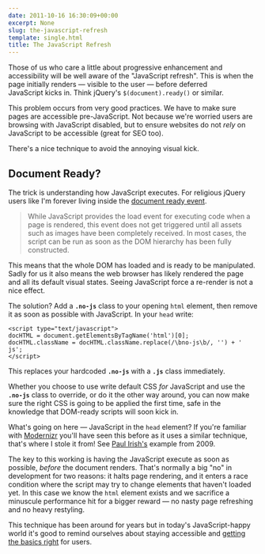 ```yaml
---
date: 2011-10-16 16:30:09+00:00
excerpt: None
slug: the-javascript-refresh
template: single.html
title: The JavaScript Refresh
---
```


Those of us who care a little about progressive enhancement and accessibility will be well aware of the "JavaScript refresh". This is when the page initially renders — visible to the user — before deferred JavaScript kicks in. Think jQuery's `$(document).ready()` or similar.

This problem occurs from very good practices. We have to make sure pages are accessible pre-JavaScript. Not because we're worried users are browsing with JavaScript disabled, but to ensure websites do not _rely_ on JavaScript to be accessible (great for SEO too).

There's a nice technique to avoid the annoying visual kick.

## Document Ready?

The trick is understanding how JavaScript executes. For religious jQuery users like I'm forever living inside the [document ready event](http://api.jquery.com/ready/).

> While JavaScript provides the load event for executing code when a page is rendered, this event does not get triggered until all assets such as images have been completely received. In most cases, the script can be run as soon as the DOM hierarchy has been fully constructed.

This means that the whole DOM has loaded and is ready to be manipulated. Sadly for us it also means the web browser has likely rendered the page and all its default visual states. Seeing JavaScript force a re-render is not a nice effect.

The solution? Add a **`.no-js`** class to your opening `html` element, then remove it as soon as possible with JavaScript. In your `head` write:

````markup
<script type="text/javascript">
docHTML = document.getElementsByTagName('html')[0];
docHTML.className = docHTML.className.replace(/\bno-js\b/, '') + ' js';
</script>
````

This replaces your hardcoded **`.no-js`** with a **`.js`** class immediately.

Whether you choose to use write default CSS _for_ JavaScript and use the **`.no-js`** class to override, or do it the other way around, you can now make sure the right CSS is going to be applied the first time, safe in the knowledge that DOM-ready scripts will soon kick in.

What's going on here — JavaScript in the `head` element? If you're familiar with [Modernizr](http://www.modernizr.com/) you'll have seen this before as it uses a similar technique, that's where I stole it from! See [Paul Irish's](http://paulirish.com/2009/avoiding-the-fouc-v3/) example from 2009.

The key to this working is having the JavaScript execute as soon as possible, _before_ the document renders. That's normally a big "no" in development for two reasons: it halts page rendering, and it enters a race condition where the script may try to change elements that haven't loaded yet. In this case we know the `html` element exists and we sacrifice a minuscule performance hit for a bigger reward — no nasty page refreshing and no heavy restyling.

This technique has been around for years but in today's JavaScript-happy world it's good to remind ourselves about staying accessible and [getting the basics right](/2011/10/01/building-for-future-design/) for users.
